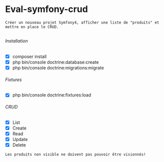 # Eval-symfony-crud
```
Créer un nouveau projet Symfony4, afficher une liste de "produits" et mettre en place le CRUD.
```
## 
###### *Installation*
- [x] composer install
- [x] php bin/console doctrine:database:create
- [x] php bin/console doctrine:migrations:migrate
###### *Fixtures*
- [x] php bin/console doctrine:fixtures:load
###### *CRUD*
- [x] List
- [x] Create
- [x] Read
- [x] Update
- [x] Delete
```
Les produits non visible ne doivent pas pouvoir être visionnés!
```
## 
